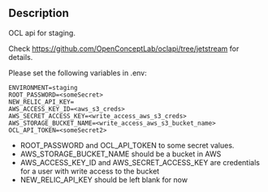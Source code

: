 ## Description

OCL api for staging.

Check <https://github.com/OpenConceptLab/oclapi/tree/jetstream> for details.

Please set the following variables in .env:

```
ENVIRONMENT=staging
ROOT_PASSWORD=<someSecret>
NEW_RELIC_API_KEY=
AWS_ACCESS_KEY_ID=<aws_s3_creds>
AWS_SECRET_ACCESS_KEY=<write_access_aws_s3_creds>
AWS_STORAGE_BUCKET_NAME=<write_access_aws_s3_bucket_name>
OCL_API_TOKEN=<someSecret2>
```

  - ROOT_PASSWORD and OCL_API_TOKEN to some secret values.
  - AWS_STORAGE_BUCKET_NAME should be a bucket in AWS
  - AWS_ACCESS_KEY_ID and AWS_SECRET_ACCESS_KEY are credentials for a user with write access to the bucket
  - NEW_RELIC_API_KEY should be left blank for now
